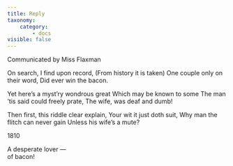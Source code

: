 ```yaml
---
title: Reply
taxonomy:
    category:
        - docs
visible: false
---
```


<div class="author">Communicated by Miss Flaxman</div>

On search, I find upon record,
(From history it is taken)
One couple only on their word,
Did ever win the bacon.

Yet here’s a myst’ry wondrous great
Which may be known to some
The man ’tis said could freely prate,
The wife, was deaf and dumb!

Then first, this riddle clear explain,
Your wit it just doth suit,
Why man the flitch can never gain
Unless his wife’s a mute?

1810

A desperate lover —   
of bacon!